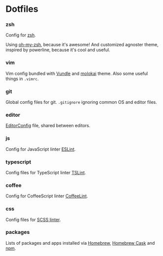# Dotfiles

### zsh

Config for [zsh][zsh].

Using [oh-my-zsh][oh-my-zsh], because it's awesome! And customized agnoster theme, inspired by powerline, because it's cool and useful.

### vim

Vim config bundled with [Vundle][vundle] and [molokai][molokai] theme. Also some useful things in `.vimrc`.

### git

Global config files for git. `.gitignore` ignoring common OS and editor files.

### editor

[EditorConfig][editorconfig] file, shared between editors.

### js

Config for JavaScript linter [ESLint][eslint].

### typescript

Config files for TypeScript linter [TSLint][tslint].

### coffee

Config for CoffeeScript linter [CoffeeLint][coffeelint].

### css

Config files for [SCSS linter][scss-lint].

### packages

Lists of packages and apps installed via [Homebrew][brew], [Homebrew Cask][cask] and [npm][npm].


  [zsh]: http://www.zsh.org/
  [oh-my-zsh]: https://github.com/robbyrussell/oh-my-zsh
  [vundle]: https://github.com/gmarik/Vundle.vim
  [molokai]: https://github.com/tomasr/molokai
  [editorconfig]: http://editorconfig.org/
  [eslint]: http://eslint.org/
  [tslint]: http://palantir.github.io/tslint/
  [coffeelint]: http://www.coffeelint.org/
  [scss-lint]: https://github.com/brigade/scss-lint
  [brew]: http://brew.sh/
  [cask]: https://caskroom.github.io/
  [npm]: https://www.npmjs.com/
